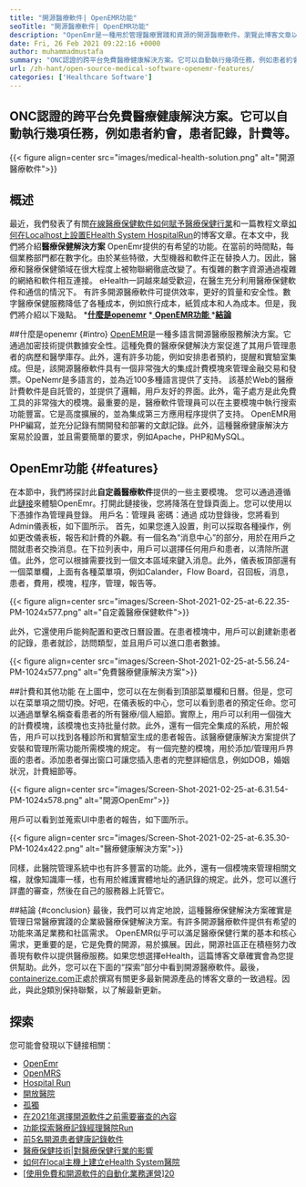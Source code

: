 ```yaml
---
title: "開源醫療軟件| OpenEMR功能" 
seoTitle: "開源醫療軟件| OpenEMR功能" 
description: "OpenEmr是一種用於管理醫療實踐和資源的開源醫療軟件。瀏覽此博客文章以了解其重要功能。" 
date: Fri, 26 Feb 2021 09:22:16 +0000
author: muhammadmustafa
summary: "ONC認證的跨平台免費醫療健康解決方案。它可以自動執行幾項任務，例如患者約會，患者記錄，計費等。" 
url: /zh-hant/open-source-medical-software-openemr-features/
categories: ['Healthcare Software']
---
```


## ONC認證的跨平台免費醫療健康解決方案。它可以自動執行幾項任務，例如患者約會，患者記錄，計費等。

{{< figure align=center src="images/medical-health-solution.png" alt="開源醫療軟件">}}


## 概述
最近，我們發表了有關[在線醫療保健軟件如何賦予醫療保健行業][1]和一篇教程文章[如何在Localhost上設置EHealth System HospitalRun][2]的博客文章。在本文中，我們將介紹**醫療保健解決方案** OpenEmr提供的有希望的功能。在當前的時間點，每個業務部門都在數字化。由於某些特徵，大型機器和軟件正在替換人力。因此，醫療和醫療保健領域在很大程度上被物聯網徹底改變了。有復雜的數字資源通過複雜的網絡和軟件相互連接。 eHealth一詞越來越受歡迎，在醫生充分利用醫療保健軟件和通信的情況下。
有許多開源醫療軟件可提供效率，更好的質量和安全性。數字醫療保健服務降低了各種成本，例如旅行成本，紙質成本和人為成本。但是，我們將介紹以下幾點。
  *[**什麼是openemr**][3]
  *[ **OpenEMR功能** ][4]
  *[**結論**][5]

##什麼是openemr   {#intro}
[OpenEMR][6]是一種多語言開源醫療服務解決方案。它通過加密技術提供數據安全性。這種免費的醫療保健解決方案促進了其用戶管理患者的病歷和醫學庫存。此外，還有許多功能，例如安排患者預約，提醒和實驗室集成。但是，該開源醫療軟件具有一個非常強大的集成計費模塊來管理金融交易和發票。OpeNemr是多語言的，並為近100多種語言提供了支持。
該基於Web的醫療計費軟件是自託管的，並提供了邏輯，用戶友好的界面。此外，電子處方是此免費工具的非常強大的模塊。最重要的是，醫療軟件管理員可以在主要模塊中執行搜索功能豐富。它是高度擴展的，並為集成第三方應用程序提供了支持。 OpenEMR用PHP編寫，並充分記錄有關開發和部署的文獻記錄。此外，這種醫療健康解決方案易於設置，並且需要簡單的要求，例如Apache，PHP和MySQL。

## OpenEmr功能 {#features}
在本節中，我們將探討此**自定義醫療軟件**提供的一些主要模塊。
您可以通過遵循此[鏈接][7]來體驗OpenEmr。打開此鏈接後，您將降落在登錄頁面上。您可以使用以下憑據作為管理員登錄。
用戶名：管理員
密碼：通過
成功登錄後，您將看到Admin儀表板，如下圖所示。
首先，如果您進入設置，則可以採取各種操作，例如更改儀表板，報告和計費的外觀。有一個名為“消息中心”的部分，用於在用戶之間就患者交換消息。在下拉列表中，用戶可以選擇任何用戶和患者，以清除所選值。此外，您可以根據需要找到一個文本區域來鍵入消息。此外，儀表板頂部還有一個菜單欄，上面有各種菜單項，例如Calander，Flow Board，召回板，消息，患者，費用，模塊，程序，管理，報告等。

{{< figure align=center src="images/Screen-Shot-2021-02-25-at-6.22.35-PM-1024x577.png" alt="自定義醫療保健軟件">}}

此外，它還使用戶能夠配置和更改日曆設置。在患者模塊中，用戶可以創建新患者的記錄，患者就診，訪問類型，並且用戶可以進口患者數據。

{{< figure align=center src="images/Screen-Shot-2021-02-25-at-5.56.24-PM-1024x577.png" alt="免費醫療健康解決方案">}}


##計費和其他功能
在上圖中，您可以在左側看到頂部菜單欄和日曆。但是，您可以在菜單項之間切換。好吧，在儀表板的中心，您可以看到患者的預定任命。您可以通過單擊名稱查看患者的所有醫療/個人細節。實際上，用戶可以利用一個強大的計費模塊，該模塊也支持批量付款。此外，還有一個完全集成的系統，用於報告，用戶可以找到各種診所和實驗室生成的患者報告。該醫療健康解決方案提供了安裝和管理所需功能所需模塊的規定。
有一個完整的模塊，用於添加/管理用戶界面的患者。添加患者彈出窗口可讓您插入患者的完整詳細信息，例如DOB，婚姻狀況，計費細節等。

{{< figure align=center src="images/Screen-Shot-2021-02-25-at-6.31.54-PM-1024x578.png" alt="開源OpenEmr">}}

用戶可以看到並蒐索UI中患者的報告，如下圖所示。

{{< figure align=center src="images/Screen-Shot-2021-02-25-at-6.35.30-PM-1024x422.png" alt="醫療健康解決方案">}}

同樣，此醫院管理系統中也有許多豐富的功能。此外，還有一個模塊來管理相關文檔，就像知識庫一樣，也有用於維護實體地址的通訊錄的規定。此外，您可以進行詳盡的審查，然後在自己的服務器上託管它。

##結論 {#conclusion}
最後，我們可以肯定地說，這種醫療保健解決方案確實是管理日常醫療實踐的企業級醫療保健解決方案。有許多開源醫療軟件提供有希望的功能來滿足業務和社區需求。 OpenEMR似乎可以滿足醫療保健行業的基本和核心需求，更重要的是，它是免費的開源，易於擴展。因此，開源社區正在積極努力改善現有軟件以提供醫療服務。如果您想選擇eHealth，這篇博客文章確實會為您提供幫助。此外，您可以在下面的“探索”部分中看到開源醫療軟件。最後，[containerize.com][8]正處於撰寫有關更多最新開源產品的博客文章的一致過程。因此，與此[9]類別保持聯繫，以了解最新更新。

## 探索
您可能會發現以下鏈接相關：
  * [OpenEmr][10]
  * [OpenMRS][11]
  * [Hospital Run][12]
  * [開放醫院][13]
  * [孤獨][14]
  * [在2021年選擇開源軟件之前需要審查的內容][15]
  * [功能探索醫療記錄經理醫院Run][16]
  * [前5名開源患者健康記錄軟件][17]
  * [醫療保健技術|對醫療保健行業的影響][18]
  * [如何在local主機上建立eHealth System醫院][2]
  * [[使用免費和開源軟件的自動化業務運營][19]][20]

  
[1]: https://blog.containerize.com/2021/02/12/how-online-healthcare-software-empowers-healthcare-industry/
[2]: https://blog.containerize.com/healthcare-software/how-to-install-hospitalrun-hospital-management-system/
[3]: #intro
[4]: #features
[5]: #Conclusion
[6]: https://products.containerize.com/healthcare-technologies/openemr
[7]: https://demo.openemr.io/openemr
[8]: https://www.containerize.com/
[9]: https://products.containerize.com/health-care-technologies
[10]: https://products.containerize.com/health-care-technologies/openemr
[11]: https://products.containerize.com/health-care-technologies/openmrs
[12]: https://products.containerize.com/healthcare-technologies/hospitalrun
[13]: https://products.containerize.com/healthcare-technologies/open-hospital
[14]: https://products.containerize.com/healthcare-technologies/solismed
[15]: https://blog.containerize.com/cmdb-software/things-to-review-before-opting-open-source-software-in-2021/
[16]: https://blog.containerize.com/healthcare-software/features-exploration-of-medical-record-manager-hospitalrun/
[17]: https://blog.containerize.com/2021/03/05/top-5-open-source-patient-record-management-software/
[18]: https://blog.containerize.com/2021/02/12/technology-in-healthcare-impact-on-healthcare-industry/
[19]: https://blog.containerize.com/blogging/automate-business-operations-using-open-source-software/
[20]: https://blog.containerize.com/healthcare-software/how-to-install-hospitalrun-hospital-management-system/
